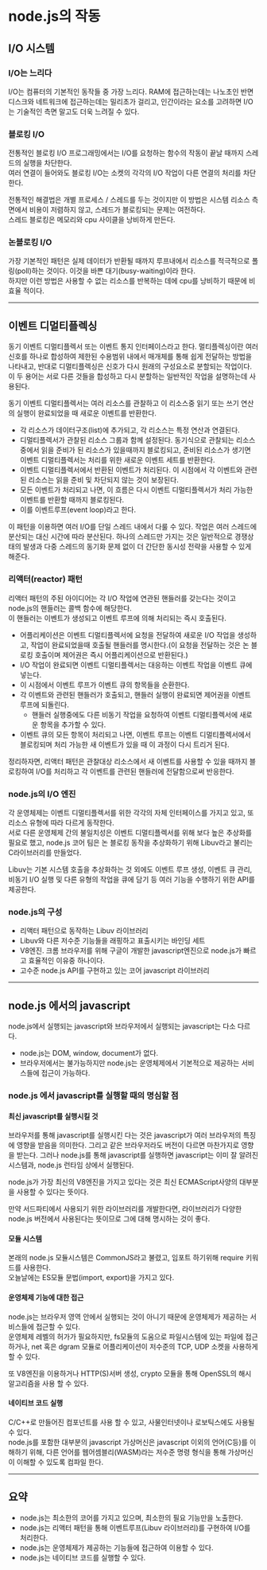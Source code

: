# node.js의 작동
## I/O 시스템
### I/O는 느리다
I/O는 컴퓨터의 기본적인 동작들 중 가장 느리다. 
RAM에 접근하는데는 나노초인 반면 디스크와 네트워크에 접근하는데는 밀리초가 걸리고, 인간이라는 요소를 고려하면 I/O는 기술적인 측면 말고도 더욱 느려질 수 있다.

### 블로킹 I/O
전통적인 블로킹 I/O 프로그래밍에서는 I/O를 요청하는 함수의 작동이 끝날 때까지 스레드의 실행을 차단한다.   
여러 연결이 들어와도 블로킹 I/O는 소켓의 각각의 I/O 작업이 다른 연결의 처리를 차단한다.   

전통적인 해결법은 개별 프로세스 / 스레드를 두는 것이지만 이 방법은 시스템 리소스 측면에서 비용이 저렴하지 않고, 스레드가 블로킹되는 문제는 여전하다.   
스레드 블로킹은 메모리와 cpu 사이클을 낭비하게 만든다.

### 논블로킹 I/O
가장 기본적인 패턴은 실제 데이터가 반환될 때까지 루프내에서 리소스를 적극적으로 폴링(poll)하는 것이다. 이것을 바쁜 대기(busy-waiting)이라 한다.   
하지만 이런 방법은 사용할 수 없는 리소스를 반복하는 데에 cpu를 낭비하기 때문에 비효율 적이다.
___
## 이벤트 디멀티플렉싱
동기 이벤트 디멀티플렉서 또는 이벤트 통지 인터페이스라고 한다. 
멀티플렉싱이란 여러 신호를 하나로 합성하여 제한된 수용범위 내에서 매개체를 통해 쉽게 전달하는 방법을 나타내고, 반대로 디멀티플렉싱은 신호가 다시 원래의 구성요소로 분할되는 작업이다.   
이 두 용어는 서로 다른 것들을 합성하고 다시 분할하는 일반적인 작업을 설명하는데 사용된다.

동기 이벤트 디멀티플렉서는 여러 리소스를 관찰하고 이 리소스중 읽기 또는 쓰기 연산의 실행이 완료되었을 때 새로운 이벤트를 반환한다.

* 각 리소스가 데이터구조(list)에 추가되고, 각 리소스는 특정 연산과 연결된다.
* 디멀티플렉서가 관찰된 리소스 그룹과 함께 설정된다. 동기식으로 관찰되는 리소스 중에서 읽을 준비가 된 리소스가 있을때까지 블로킹되고, 준비된 리소스가 생기면 이벤트 디멀티플렉서는 처리를 위한 새로운 이벤트 세트를 반환한다.
* 이벤트 디멀티플렉서에서 반환된 이벤트가 처리된다. 이 시점에서 각 이벤트와 관련된 리소스는 읽을 준비 및 차단되지 않는 것이 보장된다.
* 모든 이벤트가 처리되고 나면, 이 흐름은 다시 이벤트 디멀티플렉서가 처리 가능한 이벤트를 반환할 때까지 블로킹된다.
* 이를 이벤트루프(event loop)라고 한다.

이 패턴을 이용하면 여러 I/O를 단일 스레드 내에서 다룰 수 있다. 작업은 여러 스레드에 분산되는 대신 시간에 따라 분산된다.
하나의 스레드만 가지는 것은 일반적으로 경쟁상태의 발생과 다중 스레드의 동기화 문제 없이 더 간단한 동시성 전략을 사용할 수 있게 해준다.

### 리액터(reactor) 패턴
리액터 패턴의 주된 아이디어는 각 I/O 작업에 연관된 핸들러를 갖는다는 것이고 node.js의 핸들러는 콜백 함수에 해당한다.   
이 핸들러는 이벤트가 생성되고 이벤트 루프에 의해 처리되는 즉시 호출된다.   
* 어플리케이션은 이벤트 디멀티플렉서에 요청을 전달하여 새로운 I/O 작업을 생성하고, 작업이 완료되었을때 호출될 핸들러를 명시한다.(이 요청을 전달하는 것은 논 블로킹 호출이며 제어권은 즉시 어플리케이션으로 반환된다.)
* I/O 작업이 완료되면 이벤트 디멀티플렉서는 대응하는 이벤트 작업을 이벤트 큐에 넣는다.
* 이 시점에서 이벤트 루프가 이벤트 큐의 항목들을 순환한다.
* 각 이벤트와 관련된 핸들러가 호출되고, 핸들러 실행이 완료되면 제어권을 이벤트 루프에 되돌린다. 
  * 핸들러 실행중에도 다른 비동기 작업을 요청하여 이벤트 디멀티플렉서에 새로운 항목을 추가할 수 있다.
* 이벤트 큐의 모든 항목이 처리되고 나면, 이벤트 루프는 이벤트 디멀티플렉서에서 블로킹되며 처리 가능한 새 이벤트가 있을 때 이 과정이 다시 트리거 된다.

정리하자면, 리액터 패턴은 관찰대상 리소스에서 새 이벤트를 사용할 수 있을 때까지 블로킹하여 I/O를 처리하고 각 이벤트를 관련된 핸들러에 전달함으로써 반응한다.

### node.js의 I/O 엔진
각 운영체제는 이벤트 디멀티플렉서를 위한 각각의 자체 인터페이스를 가지고 있고, 또 리소스 유형에 따라 다르게 동작한다.   
서로 다른 운영체제 간의 불일치성은 이벤트 디멀티플렉서를 위해 보다 높은 추상화를 필요로 했고, node.js 코어 팀은 논 블로킹 동작을 추상화하기 위해 Libuv라고 불리는 C라이브러리를 만들었다.

Libuv는 기본 시스템 호출을 추상화하는 것 외에도 이벤트 루프 생성, 이벤트 큐 관리, 비동기 I/O 실행 및 다른 유형의 작업을 큐에 담기 등 여러 기능을 수행하기 위한 API를 제공한다.

### node.js의 구성
* 리액터 패턴으로 동작하는 Libuv 라이브러리
* Libuv와 다른 저수준 기능들을 래핑하고 표출시키는 바인딩 세트
* V8엔진. 크롬 브라우저를 위해 구글이 개발한 javascript엔진으로 node.js가 빠르고 효율적인 이유중 하나이다.
* 고수준 node.js API를 구현하고 있는 코어 javascript 라이브러리
___

## node.js 에서의 javascript
node.js에서 실행되는 javascript와 브라우저에서 실행되는 javascript는 다소 다르다.
* node.js는 DOM, window, document가 없다.
* 브라우저에서는 불가능하지만 node.js는 운영체제에서 기본적으로 제공하는 서비스들에 접근이 가능하다.

### node.js 에서 javascript를 실행할 때의 명심할 점
#### 최신 javascript를 실행시킬 것
브라우저를 통해 javascript를 실행시킨 다는 것은 javascript가 여러 브라우저의 특징에 영향을 받음을 의미한다. 그리고 같은 브라우저라도 버전이 다르면 마찬가지로 영향을 받는다.
그러나 node.js를 통해 javascript를 실행하면 javascript는 이미 잘 알려진 시스템과, node.js 런타임 상에서 실행된다.

node.js가 가장 최신의 V8엔진을 가지고 있다는 것은 최신 ECMAScript사양의 대부분을 사용할 수 있다는 뜻이다.

만약 서드파티에서 사용되기 위한 라이브러리를 개발한다면, 라이브러리가 다양한 node.js 버전에서 사용된다는 뜻이므로 그에 대해 명시하는 것이 좋다.

#### 모듈 시스템
본래의 node.js 모듈시스템은 CommonJS라고 불렸고, 임포트 하기위해 require 키워드를 사용한다.   
오늘날에는 ES모듈 문법(import, export)을 가지고 있다.

#### 운영체제 기능에 대한 접근
node.js는 브라우저 영역 안에서 실행되는 것이 아니기 때문에 운영체제가 제공하는 서비스들에 접근할 수 있다.   
운영체제 레벨의 허가가 필요하지만, fs모듈의 도움으로 파일시스템에 있는 파일에 접근하거나, net 혹은 dgram 모듈로 어플리케이션이 저수준의 TCP, UDP 소켓을 사용하게 할 수 있다.

또 V8엔진을 이용하거나 HTTP(S)서버 생성, crypto 모듈을 통해 OpenSSL의 해시 알고리즘을 사용 할 수 있다.

#### 네이티브 코드 실행
C/C++로 만들어진 컴포넌트를 사용 할 수 있고, 사물인터넷이나 로보틱스에도 사용될 수 있다.   
node.js를 포함한 대부분의 javascript 가상머신은 javascript 이외의 언어(C등)를 이해하기 위해, 다른 언어를 웹어셈블리(WASM)라는 저수준 명령 형식을 통해 가상머신이 이해할 수 있도록 컴파일 한다.

___
## 요약 
* node.js는 최소한의 코어를 가지고 있으며, 최소한의 필요 기능만을 노출한다.
* node.js는 리액터 패턴을 통해 이벤트루프(Libuv 라이브러리)를 구현하여 I/O를 처리한다.
* node.js는 운영체제가 제공하는 기능들에 접근하여 이용할 수 있다.
* node.js는 네이티브 코드를 실행할 수 있다.

